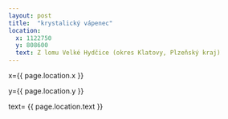 ```yaml
---
layout: post
title:  "krystalický vápenec"
location:
  x: 1122750
  y: 808600
  text: Z lomu Velké Hydčice (okres Klatovy, Plzeňský kraj)
---
```

x={{ page.location.x }}

y={{ page.location.y }}

text= {{ page.location.text }}